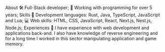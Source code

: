 About
🛠 Full-Stack developer;
🚀 Working with programming for over 5 years;
Skills
🔮 Development languages: Rust, Java, TypeScript, JavaScript and Lua;
💻 Web skills: HTML, CSS, JavaScript, React, Next.js, Nest.js, Node.js;
Experiences
🧥 I have experience with web development and applications back-and. I also have knowledge of reverse engineering and for a long time I worked in this sector manipulating application and game memory.
